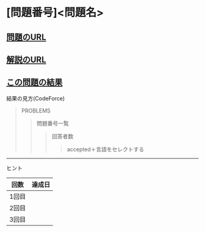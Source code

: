 # \[問題番号\]\<問題名\>

## [問題のURL]()

## [解説のURL]()

## [この問題の結果]()

結果の見方(CodeForce)

> PROBLEMS
>> 問題番号一覧
>>> 回答者数
>>>> accepted＋言語をセレクトする 

---

ヒント

| 回数 | 達成日 |
| --- | ----- |
| 1回目 |  |
| 2回目 |  |
| 3回目 |  |